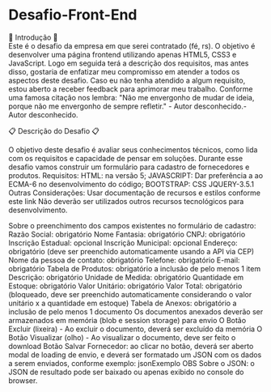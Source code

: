 # Desafio-Front-End
🚀 Introdução 🚀  
Este é o desafio da empresa em que serei contratado (fé, rs). O objetivo é desenvolver uma página frontend utilizando apenas HTML5, CSS3 e JavaScript. Logo em seguida terá a descrição dos requisitos, mas antes disso, gostaria de enfatizar meu compromisso em atender a todos os aspectos deste desafio. Caso eu não tenha atendido a algum requisito, estou aberto a receber feedback para aprimorar meu trabalho. Conforme uma famosa citação nos lembra: "Não me envergonho de mudar de ideia, porque não me envergonho de sempre refletir." - Autor desconhecido.- Autor desconhecido.

📋 Descrição do Desafio 📋

O objetivo deste desafio é avaliar seus conhecimentos técnicos, como lida com os requisitos e capacidade de pensar em soluções.
Durante esse desafio vamos construir um formulário para cadastro de fornecedores e produtos.
Requisitos:
HTML: na versão 5;
JAVASCRIPT: Dar preferência a ao ECMA-6 no desenvolvimento do código;
BOOTSTRAP:
CSS
JQUERY-3.5.1
Outras Considerações:
Usar documentação de recursos e estilos conforme este link
Não deverão ser utilizados outros recursos tecnológicos para desenvolvimento.

Sobre o preenchimento dos campos existentes no formulário de cadastro:
Razão Social: obrigatório
Nome Fantasia: obrigatório
CNPJ: obrigatório
Inscrição Estadual: opcional
Inscrição Municipal: opcional
Endereço: obrigatório (deve ser preenchido automaticamente usando a API via CEP)
Nome da pessoa de contato: obrigatório
Telefone: obrigatório
E-mail: obrigatório
Tabela de Produtos: obrigatório a inclusão de pelo menos 1 item
Descrição: obrigatório
Unidade de Medida: obrigatório
Quantidade em Estoque: obrigatório
Valor Unitário: obrigatório
Valor Total: obrigatório (bloqueado, deve ser preenchido automaticamente considerando o valor unitário x a quantidade em estoque)
Tabela de Anexos: obrigatório a inclusão de pelo menos 1 documento
Os documentos anexados deverão ser armazenados em memória (blob e session storage) para envio
O Botão Excluir (lixeira) - Ao excluir o documento, deverá ser excluído da memória
O Botão Visualizar (olho) - Ao visualizar o documento, deve ser feito o download
Botão Salvar Fornecedor: ao clicar no botão, deverá ser aberto modal de loading de envio, e deverá ser formatado um JSON com os dados a serem enviados, conforme exemplo: jsonExemplo
OBS Sobre o JSON: o JSON de resultado pode ser baixado ou apenas exibido no console do browser.
